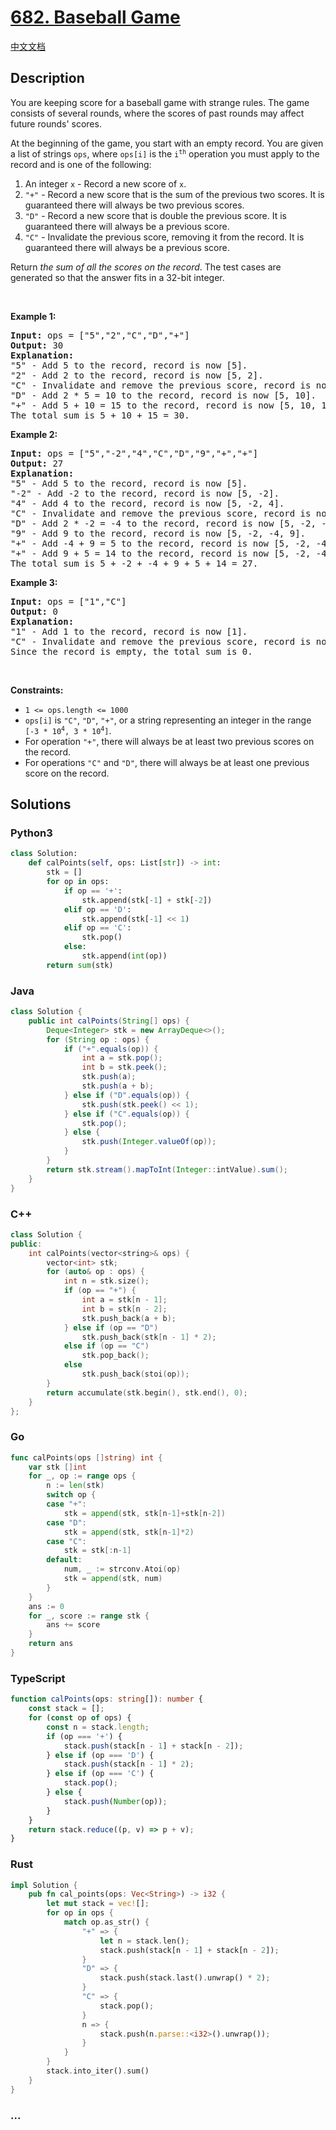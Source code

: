 # [682. Baseball Game](https://leetcode.com/problems/baseball-game)

[中文文档](/solution/0600-0699/0682.Baseball%20Game/README.md)

## Description

<p>You are keeping score for a baseball game with strange rules. The game consists of several rounds, where the scores of past rounds may affect future rounds&#39; scores.</p>

<p>At the beginning of the game, you start with an empty record. You are given a list of strings <code>ops</code>, where <code>ops[i]</code> is the <code>i<sup>th</sup></code> operation you must apply to the record and is one of the following:</p>

<ol>
	<li>An integer <code>x</code> - Record a new score of <code>x</code>.</li>
	<li><code>&quot;+&quot;</code> - Record a new score that is the sum of the previous two scores. It is guaranteed there will always be two previous scores.</li>
	<li><code>&quot;D&quot;</code> - Record a new score that is double the previous score. It is guaranteed there will always be a previous score.</li>
	<li><code>&quot;C&quot;</code> - Invalidate the previous score, removing it from the record. It is guaranteed there will always be a previous score.</li>
</ol>

<p>Return <em>the sum of all the scores on the record</em>. The test cases are generated so that the answer fits in a 32-bit integer.</p>

<p>&nbsp;</p>
<p><strong>Example 1:</strong></p>

<pre>
<strong>Input:</strong> ops = [&quot;5&quot;,&quot;2&quot;,&quot;C&quot;,&quot;D&quot;,&quot;+&quot;]
<strong>Output:</strong> 30
<strong>Explanation:</strong>
&quot;5&quot; - Add 5 to the record, record is now [5].
&quot;2&quot; - Add 2 to the record, record is now [5, 2].
&quot;C&quot; - Invalidate and remove the previous score, record is now [5].
&quot;D&quot; - Add 2 * 5 = 10 to the record, record is now [5, 10].
&quot;+&quot; - Add 5 + 10 = 15 to the record, record is now [5, 10, 15].
The total sum is 5 + 10 + 15 = 30.
</pre>

<p><strong>Example 2:</strong></p>

<pre>
<strong>Input:</strong> ops = [&quot;5&quot;,&quot;-2&quot;,&quot;4&quot;,&quot;C&quot;,&quot;D&quot;,&quot;9&quot;,&quot;+&quot;,&quot;+&quot;]
<strong>Output:</strong> 27
<strong>Explanation:</strong>
&quot;5&quot; - Add 5 to the record, record is now [5].
&quot;-2&quot; - Add -2 to the record, record is now [5, -2].
&quot;4&quot; - Add 4 to the record, record is now [5, -2, 4].
&quot;C&quot; - Invalidate and remove the previous score, record is now [5, -2].
&quot;D&quot; - Add 2 * -2 = -4 to the record, record is now [5, -2, -4].
&quot;9&quot; - Add 9 to the record, record is now [5, -2, -4, 9].
&quot;+&quot; - Add -4 + 9 = 5 to the record, record is now [5, -2, -4, 9, 5].
&quot;+&quot; - Add 9 + 5 = 14 to the record, record is now [5, -2, -4, 9, 5, 14].
The total sum is 5 + -2 + -4 + 9 + 5 + 14 = 27.
</pre>

<p><strong>Example 3:</strong></p>

<pre>
<strong>Input:</strong> ops = [&quot;1&quot;,&quot;C&quot;]
<strong>Output:</strong> 0
<strong>Explanation:</strong>
&quot;1&quot; - Add 1 to the record, record is now [1].
&quot;C&quot; - Invalidate and remove the previous score, record is now [].
Since the record is empty, the total sum is 0.
</pre>

<p>&nbsp;</p>
<p><strong>Constraints:</strong></p>

<ul>
	<li><code>1 &lt;= ops.length &lt;= 1000</code></li>
	<li><code>ops[i]</code> is <code>&quot;C&quot;</code>, <code>&quot;D&quot;</code>, <code>&quot;+&quot;</code>, or a string representing an integer in the range <code>[-3 * 10<sup>4</sup>, 3 * 10<sup>4</sup>]</code>.</li>
	<li>For operation <code>&quot;+&quot;</code>, there will always be at least two previous scores on the record.</li>
	<li>For operations <code>&quot;C&quot;</code> and <code>&quot;D&quot;</code>, there will always be at least one previous score on the record.</li>
</ul>

## Solutions

<!-- tabs:start -->

### **Python3**

```python
class Solution:
    def calPoints(self, ops: List[str]) -> int:
        stk = []
        for op in ops:
            if op == '+':
                stk.append(stk[-1] + stk[-2])
            elif op == 'D':
                stk.append(stk[-1] << 1)
            elif op == 'C':
                stk.pop()
            else:
                stk.append(int(op))
        return sum(stk)
```

### **Java**

```java
class Solution {
    public int calPoints(String[] ops) {
        Deque<Integer> stk = new ArrayDeque<>();
        for (String op : ops) {
            if ("+".equals(op)) {
                int a = stk.pop();
                int b = stk.peek();
                stk.push(a);
                stk.push(a + b);
            } else if ("D".equals(op)) {
                stk.push(stk.peek() << 1);
            } else if ("C".equals(op)) {
                stk.pop();
            } else {
                stk.push(Integer.valueOf(op));
            }
        }
        return stk.stream().mapToInt(Integer::intValue).sum();
    }
}
```

### **C++**

```cpp
class Solution {
public:
    int calPoints(vector<string>& ops) {
        vector<int> stk;
        for (auto& op : ops) {
            int n = stk.size();
            if (op == "+") {
                int a = stk[n - 1];
                int b = stk[n - 2];
                stk.push_back(a + b);
            } else if (op == "D")
                stk.push_back(stk[n - 1] * 2);
            else if (op == "C")
                stk.pop_back();
            else
                stk.push_back(stoi(op));
        }
        return accumulate(stk.begin(), stk.end(), 0);
    }
};
```

### **Go**

```go
func calPoints(ops []string) int {
	var stk []int
	for _, op := range ops {
		n := len(stk)
		switch op {
		case "+":
			stk = append(stk, stk[n-1]+stk[n-2])
		case "D":
			stk = append(stk, stk[n-1]*2)
		case "C":
			stk = stk[:n-1]
		default:
			num, _ := strconv.Atoi(op)
			stk = append(stk, num)
		}
	}
	ans := 0
	for _, score := range stk {
		ans += score
	}
	return ans
}
```

### **TypeScript**

```ts
function calPoints(ops: string[]): number {
    const stack = [];
    for (const op of ops) {
        const n = stack.length;
        if (op === '+') {
            stack.push(stack[n - 1] + stack[n - 2]);
        } else if (op === 'D') {
            stack.push(stack[n - 1] * 2);
        } else if (op === 'C') {
            stack.pop();
        } else {
            stack.push(Number(op));
        }
    }
    return stack.reduce((p, v) => p + v);
}
```

### **Rust**

```rust
impl Solution {
    pub fn cal_points(ops: Vec<String>) -> i32 {
        let mut stack = vec![];
        for op in ops {
            match op.as_str() {
                "+" => {
                    let n = stack.len();
                    stack.push(stack[n - 1] + stack[n - 2]);
                }
                "D" => {
                    stack.push(stack.last().unwrap() * 2);
                }
                "C" => {
                    stack.pop();
                }
                n => {
                    stack.push(n.parse::<i32>().unwrap());
                }
            }
        }
        stack.into_iter().sum()
    }
}
```

### **...**

```

```

<!-- tabs:end -->
